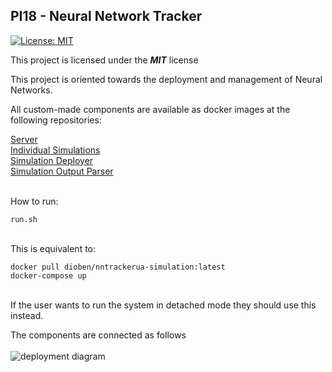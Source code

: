 ## PI18 - Neural Network Tracker

[![License: MIT](https://img.shields.io/badge/License-MIT-blue.svg)](https://opensource.org/licenses/MIT) 

This project is licensed under the ***MIT*** license


This project is oriented towards the deployment and management of Neural Networks.

All custom-made components are available as docker images at the following repositories: <br>

[Server](https://hub.docker.com/repository/docker/dioben/nntrackerua-server)<br>
[Individual Simulations](https://hub.docker.com/repository/docker/dioben/nntrackerua-simulation)<br>
[Simulation Deployer](https://hub.docker.com/repository/docker/dioben/nntrackerua-deployer) <br>
[Simulation Output Parser](https://hub.docker.com/repository/docker/dioben/nntrackerua-parser)

<br>
How to run:<br>

```
run.sh
```
<br>
This is equivalent to:<br>

```
docker pull dioben/nntrackerua-simulation:latest
docker-compose up
```
<br>
If the user wants to run the system in detached mode they should use this instead.

The components are connected as follows <br><br>
![deployment diagram](http://xcoa.av.it.pt/~pi202021g08/images/deploymentDiagram.png "Deployment Diagram")
